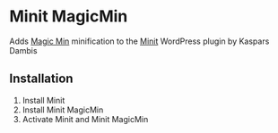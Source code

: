 Minit MagicMin
=========

Adds [Magic Min](http://www.phpdevtips.com) minification to the [Minit](https://github.com/kasparsd/minit) WordPress plugin by Kaspars Dambis

## Installation
1. Install Minit
2. Install Minit MagicMin
3. Activate Minit and Minit MagicMin
